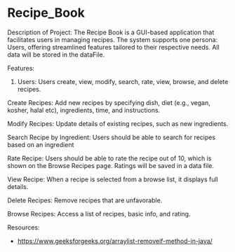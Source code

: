 # Recipe_Book
Description of Project:
The Recipe Book is a GUI-based application that facilitates users in managing recipes. The system supports one persona: Users, offering streamlined features tailored to their respective needs. All data will be stored in the dataFile.

Features:
1. Users: Users create, view, modify, search, rate, view, browse, and delete recipes.

Create Recipes: Add new recipes by specifying dish, diet (e.g., vegan, kosher, halal etc), ingredients, time, and instructions.

Modify Recipes: Update details of existing recipes, such as new ingredients.

Search Recipe by Ingredient: Users should be able to search for recipes based on an ingredient

Rate Recipe: Users should be able to rate the recipe out of 10, which is shown on the Browse Recipes page. Ratings will be saved in a data file.

View Recipe: When a recipe is selected from a browse list, it displays full details. 

Delete Recipes: Remove recipes that are unfavorable.

Browse Recipes: Access a list of recipes, basic info, and rating.

Resources: 
- https://www.geeksforgeeks.org/arraylist-removeif-method-in-java/

